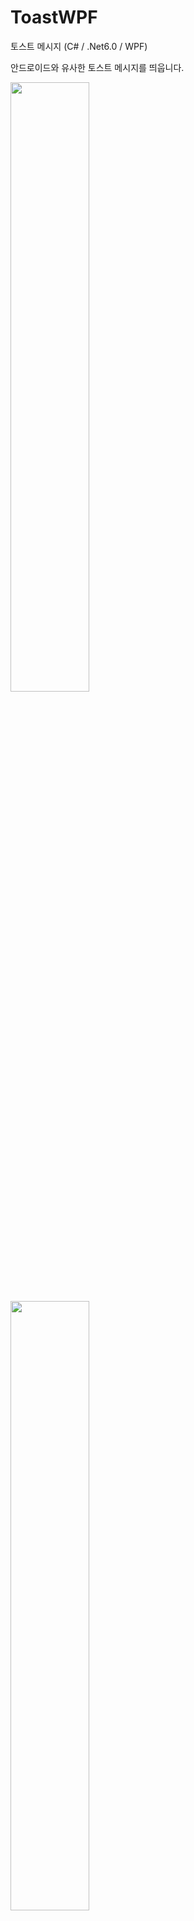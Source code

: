 # ToastWPF

토스트 메시지 (C# / .Net6.0 / WPF)

안드로이드와 유사한 토스트 메시지를 띄웁니다.

<img width="50%" src="https://user-images.githubusercontent.com/60687214/192128310-552a2f81-372c-41aa-bcef-9836651c8b21.gif"/>

<img width="50%" src="https://user-images.githubusercontent.com/60687214/192128311-bb4f0e77-5570-4c51-859d-0c842780760f.gif"/>

출력</br>
`Toast.Show("Message to show");`

출력 - 시간 지정(단위 ms)</br>
`Toast.Show("Message to show", 1500);`

위치 설정</br>
`Toast.SetPosition(owner: this, horizontalPos: 0.5, verticalPos: 0.8);`
